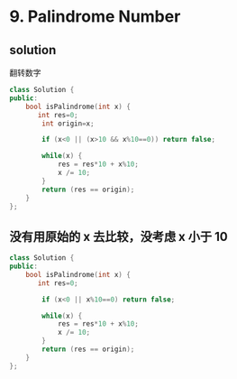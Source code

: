 # 9. Palindrome Number


## solution

翻转数字

```cpp
class Solution {
public:
    bool isPalindrome(int x) {
       int res=0;
        int origin=x;

        if (x<0 || (x>10 && x%10==0)) return false;

        while(x) {
            res = res*10 + x%10;
            x /= 10;
        }
        return (res == origin);
    }
};
```

## 没有用原始的 x 去比较，没考虑 x 小于 10

```cpp
class Solution {
public:
    bool isPalindrome(int x) {
       int res=0;

        if (x<0 || x%10==0) return false;

        while(x) {
            res = res*10 + x%10;
            x /= 10;
        }
        return (res == origin);
    }
};
```
